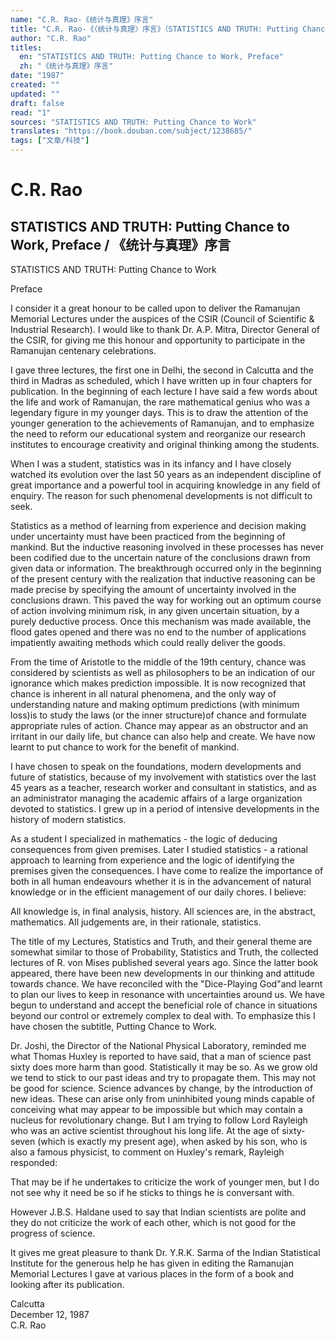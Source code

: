 ```yaml
---
name: "C.R. Rao-《统计与真理》序言"
title: "C.R. Rao-《〈统计与真理〉序言》（STATISTICS AND TRUTH: Putting Chance to Work, Preface）"
author: "C.R. Rao"
titles:
  en: "STATISTICS AND TRUTH: Putting Chance to Work, Preface"
  zh: "《统计与真理》序言"
date: "1987"
created: ""
updated: ""
draft: false
read: "1"
sources: "STATISTICS AND TRUTH: Putting Chance to Work"
translates: "https://book.douban.com/subject/1238685/"
tags: ["文章/科技"]
---
```



# C.R. Rao

## STATISTICS AND TRUTH: Putting Chance to Work, Preface / 《统计与真理》序言

STATISTICS AND TRUTH: Putting Chance to Work

Preface

I consider it a great honour to be called upon to deliver the Ramanujan
Memorial Lectures under the auspices of the CSIR (Council of Scientific &
Industrial Research). I would like to thank Dr. A.P. Mitra, Director General
of the CSIR, for giving me this honour and opportunity to participate in the
Ramanujan centenary celebrations.

I gave three lectures, the first one in Delhi, the second in Calcutta and the
third in Madras as scheduled, which I have written up in four chapters for
publication. In the beginning of each lecture I have said a few words about
the life and work of Ramanujan, the rare mathematical genius who was a
legendary figure in my younger days. This is to draw the attention of the
younger generation to the achievements of Ramanujan, and to emphasize the need
to reform our educational system and reorganize our research institutes to
encourage creativity and original thinking among the students.

When I was a student, statistics was in its infancy and I have closely watched
its evolution over the last 50 years as an independent discipline of great
importance and a powerful tool in acquiring knowledge in any field of enquiry.
The reason for such phenomenal developments is not difficult to seek.

Statistics as a method of learning from experience and decision making under
uncertainty must have been practiced from the beginning of mankind. But the
inductive reasoning involved in these processes has never been codified due to
the uncertain nature of the conclusions drawn from given data or information.
The breakthrough occurred only in the beginning of the present century with
the realization that inductive reasoning can be made precise by specifying the
amount of uncertainty involved in the conclusions drawn. This paved the way
for working out an optimum course of action involving minimum risk, in any
given uncertain situation, by a purely deductive process. Once this mechanism
was made available, the flood gates opened and there was no end to the number
of applications impatiently awaiting methods which could really deliver the
goods.

From the time of Aristotle to the middle of the 19th century, chance was
considered by scientists as well as philosophers to be an indication of our
ignorance which makes prediction impossible. It is now recognized that chance
is inherent in all natural phenomena, and the only way of understanding nature
and making optimum predictions (with minimum loss)is to study the laws (or the
inner structure)of chance and formulate appropriate rules of action. Chance
may appear as an obstructor and an irritant in our daily life, but chance can
also help and create. We have now learnt to put chance to work for the benefit
of mankind.

I have chosen to speak on the foundations, modern developments and future of
statistics, because of my involvement with statistics over the last 45 years
as a teacher, research worker and consultant in statistics, and as an
administrator managing the academic affairs of a large organization devoted to
statistics. I grew up in a period of intensive developments in the history of
modern statistics.

As a student I specialized in mathematics - the logic of deducing consequences
from given premises. Later I studied statistics - a rational approach to
learning from experience and the logic of identifying the premises given the
consequences. I have come to realize the importance of both in all human
endeavours whether it is in the advancement of natural knowledge or in the
efficient management of our daily chores. I believe:

All knowledge is, in final analysis, history.
All sciences are, in the abstract, mathematics.
All judgements are, in their rationale, statistics.

The title of my Lectures, Statistics and Truth, and their general theme are
somewhat similar to those of Probability, Statistics and Truth, the collected
lectures of R. von Mises published several years ago. Since the latter book
appeared, there have been new developments in our thinking and attitude
towards chance. We have reconciled with the "Dice-Playing God"and learnt to
plan our lives to keep in resonance with uncertainties around us. We have
begun to understand and accept the beneficial role of chance in situations
beyond our control or extremely complex to deal with. To emphasize this I have
chosen the subtitle, Putting Chance to Work.

Dr. Joshi, the Director of the National Physical Laboratory, reminded me what
Thomas Huxley is reported to have said, that a man of science past sixty does
more harm than good. Statistically it may be so. As we grow old we tend to
stick to our past ideas and try to propagate them. This may not be good for
science. Science advances by change, by the introduction of new ideas. These
can arise only from uninhibited young minds capable of conceiving what may
appear to be impossible but which may contain a nucleus for revolutionary
change. But I am trying to follow Lord Rayleigh who was an active scientist
throughout his long life. At the age of sixty-seven (which is exactly my
present age), when asked by his son, who is also a famous physicist, to
comment on Huxley's remark, Rayleigh responded:

That may be if he undertakes to criticize the work of younger men, but I do
not see why it need be so if he sticks to things he is conversant with.

However J.B.S. Haldane used to say that Indian scientists are polite and they
do not criticize the work of each other, which is not good for the progress of
science.

It gives me great pleasure to thank Dr. Y.R.K. Sarma of the Indian Statistical
Institute for the generous help he has given in editing the Ramanujan Memorial
Lectures I gave at various places in the form of a book and looking after its
publication.

Calcutta  
December 12, 1987  
C.R. Rao  
